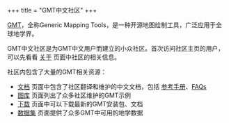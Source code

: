+++
title = "GMT中文社区"
+++

[GMT](http://gmt.soest.hawaii.edu/projects/gmt)，全称Generic Mapping Tools，是一种开源地图绘制工具，广泛应用于全球地学界。

GMT中文社区是为GMT中文用户而建立的小众社区。首次访问社区主页的用户，可以先看看 [关于](/about/) 页面中社区的相关信息。

社区内包含了大量的GMT相关资源：

- [文档](/docs/) 页面中包含了社区翻译和维护的中文文档，包括 [参考手册](https://docs.gmt-china.org/)、[FAQs](https://faqs.gmt-china.org/)
- [图库](/gallery/) 页面列出了众多社区维护的GMT示例
- [下载](/download/) 页面中可以下载最新的GMT安装包、文档
- [数据集](/datas/) 页面提供了众多GMT中可用的地学数据
